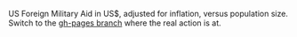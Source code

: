 US Foreign Military Aid in US$, adjusted for inflation, versus population size.
Switch to the [gh-pages branch](tree/gh-pages/) where the real action is at.